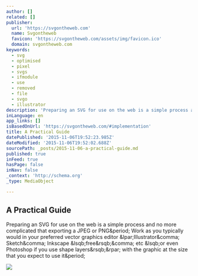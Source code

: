 ```yaml
---
author: []
related: []
publisher:
  url: 'https://svgontheweb.com'
  name: Svgontheweb
  favicon: 'https://svgontheweb.com/assets/img/favicon.ico'
  domain: svgontheweb.com
keywords:
  - svg
  - optimised
  - pixel
  - svgs
  - ifmodule
  - use
  - removed
  - file
  - svgo
  - illustrator
description: 'Preparing an SVG for use on the web is a simple process and no more complicated that exporting a JPEG or PNG. Work as you typically would in your preferred vector graphics editor (Illustrator, Sketch, Inkscape [free], etc [or even Photoshop if you use shape layers]) with the graphic at the size that you expect to use it.'
inLanguage: en
app_links: []
isBasedOnUrl: 'https://svgontheweb.com/#implementation'
title: A Practical Guide
datePublished: '2015-11-06T19:52:23.985Z'
dateModified: '2015-11-06T19:52:02.688Z'
sourcePath: _posts/2015-11-06-a-practical-guide.md
published: true
inFeed: true
hasPage: false
inNav: false
_context: 'http://schema.org'
_type: MediaObject

---
```

<article style=""><h1>A Practical Guide</h1><p>Preparing an SVG for use on the web is a simple process and no more complicated that exporting a JPEG or PNG&amp;period; Work as you typically would in your preferred vector graphics editor &amp;lpar;Illustrator&amp;comma; Sketch&amp;comma; Inkscape &amp;lsqb;free&amp;rsqb;&amp;comma; etc &amp;lsqb;or even Photoshop if you use shape layers&amp;rsqb;&amp;rpar; with the graphic at the size that you expect to use it&amp;period;</p><img src="https://svgontheweb.com/assets/img/2point.png" /></article>
